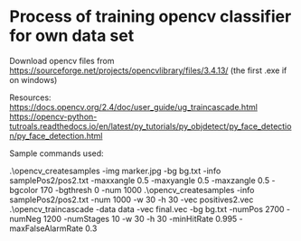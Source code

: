 # Process of training opencv classifier for own data set

Download opencv files from https://sourceforge.net/projects/opencvlibrary/files/3.4.13/ (the first .exe if on windows)

Resources:
https://docs.opencv.org/2.4/doc/user_guide/ug_traincascade.html
https://opencv-python-tutroals.readthedocs.io/en/latest/py_tutorials/py_objdetect/py_face_detection/py_face_detection.html

Sample commands used:

.\opencv_createsamples -img marker.jpg -bg bg.txt -info samplePos2/pos2.txt -maxxangle 0.5 -maxyangle 0.5 -maxzangle 0.5 -bgcolor 170 -bgthresh 0 -num 1000
.\opencv_createsamples -info samplePos2/pos2.txt -num 1000 -w 30 -h 30 -vec positives2.vec
.\opencv_traincascade -data data -vec final.vec -bg bg.txt -numPos 2700 -numNeg 1200 -numStages 10 -w 30 -h 30 -minHitRate 0.995 -maxFalseAlarmRate 0.3
